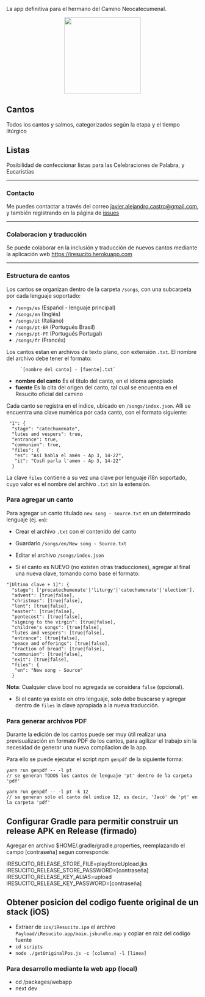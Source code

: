 La app definitiva para el hermano del Camino Neocatecumenal.

<p style="text-align: center">
<img src="img/cristo.jpg" width="200px" />
</p>


## Cantos
Todos los cantos y salmos, categorizados según la etapa y el tiempo litúrgico

## Listas
Posibilidad de confeccionar listas para las Celebraciones de Palabra, y Eucaristías

----

### Contacto
Me puedes contactar a través del correo javier.alejandro.castro@gmail.com, y también registrando en la página de [issues](https://github.com/jacargentina/iResucito/issues)

----

### Colaboracion y traducción
Se puede colaborar en la inclusión y traducción de nuevos cantos mediante la aplicación web https://iresucito.herokuapp.com

----

### Estructura de cantos
Los cantos se organizan dentro de la carpeta `/songs`, con una subcarpeta por cada lenguaje soportado:

  - `/songs/es` (Español - lenguaje principal)
  - `/songs/en` (Inglés)
  - `/songs/it` (Italiano)
  - `/songs/pt-BR` (Portugués Brasil)
  - `/songs/pt-PT` (Portugués Portugal)
  - `/songs/fr` (Francés)

Los cantos estan en archivos de texto plano, con extensión `.txt`. El nombre del archivo debe tener el formato:

         `[nombre del canto] - [fuente].txt`

  - **nombre del canto** Es el titulo del canto, en el idioma apropiado
  - **fuente** Es la cita del origen del canto, tal cual se encuentra en el Resucito oficial del camino

Cada canto se registra en el indice, ubicado en `/songs/index.json`. Alli se encuentra una clave numérica por cada canto, con el formato siguiente:

```
 "1": {
  "stage": "catechumenate",
  "lutes and vespers": true,
  "entrance": true,
  "communion": true,
  "files": {
   "es": "Así habla el amén - Ap 3, 14-22",
   "it": "Cosﬁ parla l'amen - Ap 3, 14-22"
  }
```

La clave `files` contiene a su vez una clave por lenguaje i18n soportado, cuyo valor es el nombre del archivo `.txt` sin la extensión.

### Para agregar un canto
Para agregar un canto titulado `new song - source.txt` en un determinado lenguaje (ej. `en`):

- Crear el archivo `.txt` con el contenido del canto
- Guardarlo `/songs/en/New song - Source.txt`
- Editar el archivo `/songs/index.json`

- Si el canto es NUEVO (no existen otras traducciones), agregar al final una nueva clave, tomando como base el formato:

```
"[Ultima clave + 1]": {
  "stage": ['precatechumenate'|'liturgy'|'catechumenate'|'election'],
  "advent": [true|false],
  "christmas": [true|false],
  "lent": [true|false],
  "easter": [true|false],
  "pentecost": [true|false],
  "signing to the virgin": [true|false],
  "children's songs": [true|false],
  "lutes and vespers": [true|false],
  "entrance": [true|false],
  "peace and offerings": [true|false],
  "fraction of bread": [true|false],
  "communion": [true|false],
  "exit": [true|false],
  "files": {
   "en": "New song - Source"
  }
```
**Nota**: Cualquier clave bool no agregada se considera `false` (opcional).

- Si el canto ya existe en otro lenguaje, solo debe buscarse y agregar dentro de `files` la clave apropiada a la nueva traducción.

### Para generar archivos PDF

Durante la edición de los cantos puede ser muy útil realizar una previsualización en formato PDF de los cantos, para agilizar el trabajo sin la necesidad de generar una nueva compilacion de la app.

Para ello se puede ejecutar el script npm `genpdf` de la siguiente forma:

```
yarn run genpdf -- -l pt
// se generan TODOS los cantos de lenguaje 'pt' dentro de la carpeta 'pdf'

yarn run genpdf -- -l pt -k 12
// se generan sólo el canto del indice 12, es decir, 'Jacó' de 'pt' en la carpeta 'pdf'
```


## Configurar Gradle para permitir construir un release APK en Release (firmado)

Agregar en archivo $HOME/.gradle/gradle.properties, reemplazando el campo [contraseña] segun corresponde:

IRESUCITO_RELEASE_STORE_FILE=playStoreUpload.jks   
IRESUCITO_RELEASE_STORE_PASSWORD=[contraseña]  
IRESUCITO_RELEASE_KEY_ALIAS=upload  
IRESUCITO_RELEASE_KEY_PASSWORD=[contraseña]  

## Obtener posicion del codigo fuente original de un stack (iOS)

- Extraer de `ios/iResucito.ipa` el archivo `Payload/iResucito.app/main.jsbundle.map` y copiar en raiz del codigo fuente
- `cd scripts`
- `node ./getOriginalPos.js -c [columna] -l [linea]`

### Para desarrollo mediante la web app (local)

- cd /packages/webapp
- next dev
